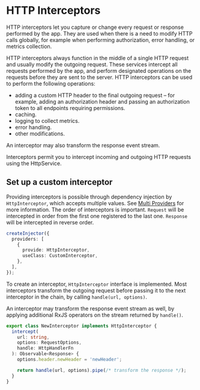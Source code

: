 # HTTP Interceptors

HTTP interceptors let you capture or change every request or response performed by the app. They are used when there is a need to modify HTTP calls globally, for example when performing authorization, error handling, or metrics collection.

HTTP interceptors always function in the middle of a single HTTP request and usually modify the outgoing request. These services intercept all requests performed by the app, and perform designated operations on the requests before they are sent to the server. HTTP interceptors can be used to perform the following operations:
* adding a custom HTTP header to the final outgoing request – for example, adding an authorization header and passing an authorization token to all endpoints requiring permissions.
* caching.
* logging to collect metrics.
* error handling.
* other modifications.
 
An interceptor may also transform the response event stream.

Interceptors permit you to intercept incoming and outgoing HTTP requests using the HttpService.

## Set up a custom interceptor

Providing interceptors is possible through dependency injection by `HttpInterceptor`, which accepts multiple values. See [Multi Providers](fes/docs/dependency-injection/multi-providers.html) for more information. The order of interceptors is important. `Request` will be intercepted in order from the first one registered to the last one. `Response` will be intercepted in reverse order.

```ts
createInjector({
  providers: [
    {
      provide: HttpInterceptor,
      useClass: CustomInterceptor,
    },
  ],
});
```

To create an interceptor, `HttpInterceptor` interface is implemented. Most interceptors transform the outgoing request before passing it to the next interceptor in the chain, by calling `handle(url, options)`. 

An interceptor may transform the response event stream as well, by applying additional RxJS operators on the stream returned by `handle()`.

```ts
export class NewInterceptor implements HttpInterceptor {
  intercept(
    url: string,
    options: RequestOptions,
    handle: HttpHandlerFn
  ): Observable<Response> {
    options.header.newHeader = 'newHeader';

    return handle(url, options).pipe(/* transform the response */);
  }
}
```
